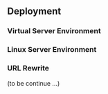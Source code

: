 ## Deployment

### Virtual Server Environment
### Linux Server Environment
### URL Rewrite

(to be continue ...)